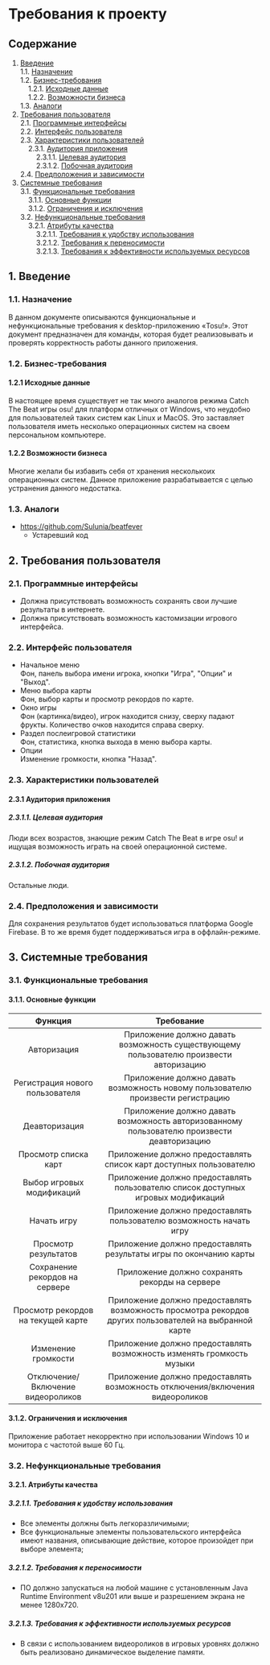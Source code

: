 ﻿# Требования к проекту
## Содержание
1. [Введение](#P1)  
1.1. [Назначение](#P1.1)  
1.2. [Бизнес-требования](#P1.2)  
&nbsp;&nbsp;&nbsp;&nbsp;1.2.1. [Исходные данные](#P1.2.1)  
&nbsp;&nbsp;&nbsp;&nbsp;1.2.2. [Возможности бизнеса](#P1.2.2)  
1.3. [Аналоги](#P1.3)  
2. [Требования пользователя](#P2)  
2.1. [Программные интерфейсы](#P2.1)  
2.2. [Интерфейс пользователя](#P2.2)  
2.3. [Характеристики пользователей](#P2.3)  
&nbsp;&nbsp;&nbsp;&nbsp;2.3.1. [Аудитория приложения](#P2.3.1)  
&nbsp;&nbsp;&nbsp;&nbsp;&nbsp;&nbsp;&nbsp;&nbsp;2.3.1.1. [Целевая аудитория](#P2.3.1.1)  
&nbsp;&nbsp;&nbsp;&nbsp;&nbsp;&nbsp;&nbsp;&nbsp;2.3.1.2. [Побочная аудитория](#P2.3.1.2)  
2.4. [Предположения и зависимости](#P2.4)  
3. [Системные требования](#P3)  
3.1. [Функциональные требования](#P3.1)  
&nbsp;&nbsp;&nbsp;&nbsp;3.1.1. [Основные функции](#P3.1.1)   
&nbsp;&nbsp;&nbsp;&nbsp;3.1.2. [Ограничения и исключения](#P3.1.2) <br>
3.2. [Нефункциональные требования](#P3.2)  
&nbsp;&nbsp;&nbsp;&nbsp;3.2.1. [Атрибуты качества](#P3.2.1)  
&nbsp;&nbsp;&nbsp;&nbsp;&nbsp;&nbsp;&nbsp;&nbsp;3.2.1.1. [Требования к удобству использования](#P3.2.1.1)    
&nbsp;&nbsp;&nbsp;&nbsp;&nbsp;&nbsp;&nbsp;&nbsp;3.2.1.2. [Требования к переносимости](#P3.2.1.2)  
&nbsp;&nbsp;&nbsp;&nbsp;&nbsp;&nbsp;&nbsp;&nbsp;3.2.1.3. [Требования к эффективности используемых ресурсов](#P3.2.1.3)  
## <a name="P1">1. Введение</a>
### <a name="P1.1">1.1. Назначение </a>
В данном документе описываются функциональные и нефункциональные требования к desktop-приложению «Tosu!». Этот документ предназначен для команды, которая будет реализовывать и проверять корректность работы данного приложения.
### <a name="P1.2">1.2. Бизнес-требования</a>
#### <a name="P1.2.1">1.2.1 Исходные данные</a>
В настоящее время существует не так много аналогов режима Catch The Beat игры osu! для платформ отличных от Windows, что неудобно для пользователей таких систем как Linux и MacOS. Это заставляет пользователя иметь несколько операционных систем на своем персональном компьютере.
#### <a name="P1.2.2">1.2.2 Возможности бизнеса</a>
Многие желали бы избавить себя от хранения несколькоих операционных систем. Данное приложение разрабатывается с целью устранения данного недостатка.
### <a name="P1.3">1.3. Аналоги</a>
- https://github.com/Sulunia/beatfever
  - Устаревший код
## <a name="P2">2. Требования пользователя</a>
### <a name="P2.1">2.1. Программные интерфейсы</a>
- Должна присутствовать возможность сохранять свои лучшие результаты в интернете.
- Должна присутствовать возможность кастомизации игрового интерфейса.
### <a name="P2.2">2.2. Интерфейс пользователя</a>
- Начальное меню </br>
Фон, панель выбора имени игрока, кнопки "Игра", "Опции" и "Выход".
- Меню выбора карты </br>
Фон, выбор карты и просмотр рекордов по карте.
- Окно игры </br>
Фон (картинка/видео), игрок находится снизу, сверху падают фрукты. Количество очков находится справа сверху.
- Раздел послеигровой статистики </br>
Фон, статистика, кнопка выхода в меню выбора карты.
- Опции </br>
Изменение громкости, кнопка "Назад".
### <a name="P2.3">2.3. Характеристики пользователей</a>
#### <a name="P2.3.1">2.3.1 Аудитория приложения</a>
##### <a name="P2.3.1.1">2.3.1.1. Целевая аудитория</a>
Люди всех возрастов, знающие режим Catch The Beat в игре osu! и ищущая возможность играть на своей операционной системе.
##### <a name="P2.3.1.2">2.3.1.2. Побочная аудитория</a>
Остальные люди.
### <a name="P2.4">2.4. Предположения и зависимости</a>
Для сохранения результатов будет использоваться платформа Google Firebase. В то же время будет поддерживаться игра в оффлайн-режиме. 
## <a name="P3">3. Системные требования</a>
### <a name="P3.1">3.1. Функциональные требования</a>
#### <a name="P3.1.1">3.1.1. Основные функции</a>
| Функция | Требование |
| :-------: | :-------: |
| Авторизация | Приложение должно давать возможность существующему пользователю произвести авторизацию |
| Регистрация нового пользователя | Приложение должно давать возможность новому пользователю произвести регистрацию |
| Деавторизация | Приложение должно давать возможность авторизованному пользователю произвести деавторизацию |
| Просмотр списка карт | Приложение должно предоставлять список карт доступных пользователю |
| Выбор игровых модификаций | Приложение должно предоставлять пользователю список доступных игровых модификаций |
| Начать игру | Приложение должно предоставлять пользователю возможность начать игру |
| Просмотр результатов | Приложение должно предоставлять результаты игры по окончанию карты |
| Сохранение рекордов на сервере | Приложение должно сохранять рекорды на сервере |
| Просмотр рекордов на текущей карте | Приложение должно предоставлять возможность просмотра рекордов других пользователей на выбранной карте |
| Изменение громкости | Приложение должно предоставлять возможность изменять громкость музыки |
| Отключение/Включение видеороликов | Приложение должно предоставлять возможность отключения/включения видеороликов |
#### <a name="P3.1.2">3.1.2. Ограничения и исключения</a>
Приложение работает некорректно при использовании Windows 10 и монитора с частотой выше 60 Гц.
### <a name="P3.2">3.2. Нефункциональные требования</a>
#### <a name="P3.2.1">3.2.1. Атрибуты качества</a>
##### <a name="P3.2.1.1">3.2.1.1. Требования к удобству использования</a>
- Все элементы должны быть легкоразличимыми;
- Все функциональные элементы пользовательского интерфейса имеют названия, описывающие действие, которое произойдет при выборе элемента;
##### <a name="P3.2.1.2">3.2.1.2. Требования к переносимости</a> 
- ПО должно запускаться на любой машине с установленным Java Runtime Environment v8u201 или выше и разрешением экрана не менее 1280x720.
##### <a name="P3.2.1.3">3.2.1.3. Требования к эффективности используемых ресурсов</a>
- В связи с использованием видеороликов в игровых уровнях должно быть реализовано динамическое выделение памяти.
